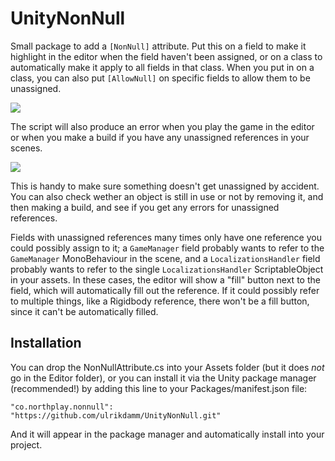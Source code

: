 # UnityNonNull

Small package to add a `[NonNull]` attribute. Put this on a field to make it highlight in the editor when the field haven't been assigned, or on a class to automatically make it apply to all fields in that class. When you put in on a class, you can also put `[AllowNull]` on specific fields to allow them to be unassigned.

![](http://ufd.dk/NonNullEditor.png)

The script will also produce an error when you play the game in the editor or when you make a build if you have any unassigned references in your scenes.

![](http://ufd.dk/NonNullError.png)

This is handy to make sure something doesn't get unassigned by accident. You can also check wether an object is still in use or not by removing it, and then making a build, and see if you get any errors for unassigned references.

Fields with unassigned references many times only have one reference you could possibly assign to it; a `GameManager` field probably wants to refer to the `GameManager` MonoBehaviour in the scene, and a `LocalizationsHandler` field probably wants to refer to the single `LocalizationsHandler` ScriptableObject in your assets. In these cases, the editor will show a "fill" button next to the field, which will automatically fill out the reference. If it could possibly refer to multiple things, like a Rigidbody reference, there won't be a fill button, since it can't be automatically filled.

## Installation

You can drop the NonNullAttribute.cs into your Assets folder (but it does *not* go in the Editor folder), or you can install it via the Unity package manager (recommended!) by adding this line to your Packages/manifest.json file:

`"co.northplay.nonnull": "https://github.com/ulrikdamm/UnityNonNull.git"`

And it will appear in the package manager and automatically install into your project.
